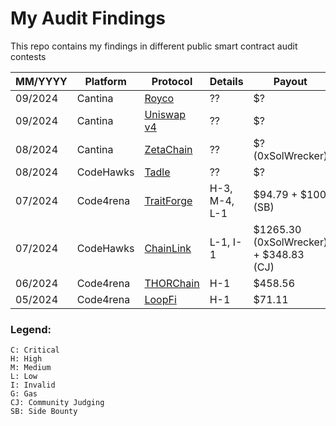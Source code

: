 # My Audit Findings

This repo contains my findings in different public smart contract audit contests

| MM/YYYY | Platform | Protocol | Details | Payout |
| --- | --- | --- | --- | --- |
| 09/2024 | Cantina | [Royco](https://cantina.xyz/competitions/fadb5a8f-e39c-4a6b-89f6-a03858bb8602) | ?? | $? |
| 09/2024 | Cantina | [Uniswap v4](https://cantina.xyz/competitions/e2cf6906-ec8b-4c78-a585-74ac90615659) | ?? | $? |
| 08/2024 | Cantina | [ZetaChain](https://cantina.xyz/competitions/80a33cf0-ad69-4163-a269-d27756aacb5e) | ?? | $? (0xSolWrecker) |
| 08/2024 | CodeHawks | [Tadle](https://codehawks.cyfrin.io/c/2024-08-tadle) | ?? | $? |
| 07/2024 | Code4rena | [TraitForge](https://code4rena.com/audits/2024-07-traitforge) | H-3, M-4, L-1 | $94.79 + $100 (SB) |
| 07/2024 | CodeHawks | [ChainLink](https://codehawks.cyfrin.io/c/2024-07-CL-CCIP) | L-1, I-1 | $1265.30 (0xSolWrecker) + $348.83 (CJ) |
| 06/2024 | Code4rena | [THORChain](https://code4rena.com/audits/2024-06-thorchain) | H-1 | $458.56 |
| 05/2024 | Code4rena | [LoopFi](https://code4rena.com/audits/2024-05-loopfi) | H-1 | $71.11 |


### Legend:
```
C: Critical
H: High
M: Medium
L: Low
I: Invalid
G: Gas
CJ: Community Judging
SB: Side Bounty
```

